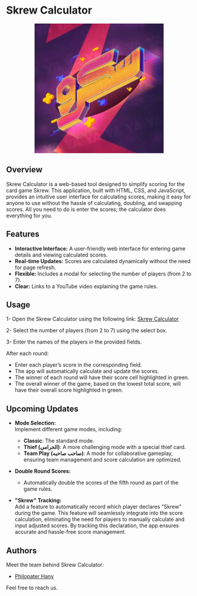 # Skrew Calculator

<p align="center">
  <img src="imgs/skrew.jpg" alt="Skrew Logo" width="350">
</p>

## Overview

Skrew Calculator is a web-based tool designed to simplify scoring for the card game Skrew. This application, built with HTML, CSS, and JavaScript, provides an intuitive user interface for calculating scores, making it easy for anyone to use without the hassle of calculating, doubling, and swapping scores. All you need to do is enter the scores; the calculator does everything for you.

## Features

-   **Interactive Interface:** A user-friendly web interface for entering game details and viewing calculated scores.
-   **Real-time Updates:** Scores are calculated dynamically without the need for page refresh.
-   **Flexible:** Includes a modal for selecting the number of players (from 2 to 7).
-   **Clear:** Links to a YouTube video explaining the game rules.

## Usage

1- Open the Skrew Calculator using the following link: [Skrew Calculator](https://philopaterhany.github.io/Skrew-Calculator/)

2- Select the number of players (from 2 to 7) using the select box.

3- Enter the names of the players in the provided fields.

After each round:

-   Enter each player’s score in the corresponding field.
-   The app will automatically calculate and update the scores.
-   The winner of each round will have their score cell highlighted in green.
-   The overall winner of the game, based on the lowest total score, will have their overall score highlighted in green.

## Upcoming Updates

-   **Mode Selection:**  
     Implement different game modes, including:

    -   **Classic**: The standard mode.
    -   **Thief (الحرامي)**: A more challenging mode with a special thief card.
    -   **Team Play (صاحب صاحبه)**: A mode for collaborative gameplay, ensuring team management and score calculation are optimized.

-   **Double Round Scores:**

    -   Automatically double the scores of the fifth round as part of the game rules.

-   **"Skrew" Tracking:**  
     Add a feature to automatically record which player declares "Skrew" during the game. This feature will seamlessly integrate into the score calculation, eliminating the need for players to manually calculate and input adjusted scores. By tracking this declaration, the app ensures accurate and hassle-free score management.

## Authors

Meet the team behind Skrew Calculator:

-   [Philopater Hany](https://github.com/PhilopaterHany/)

Feel free to reach us.
